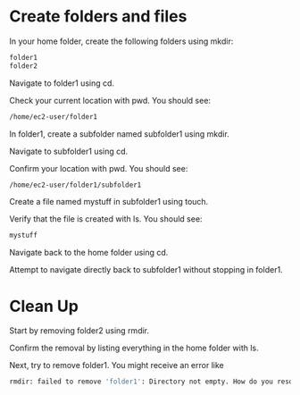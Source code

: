 # Create folders and files
In your home folder, create the following folders using mkdir:

```bash
folder1
folder2
```
Navigate to folder1 using cd.

Check your current location with pwd. You should see:

```bash
/home/ec2-user/folder1
```

In folder1, create a subfolder named subfolder1 using mkdir.

Navigate to subfolder1 using cd. 

Confirm your location with pwd. You should see:

```bash
/home/ec2-user/folder1/subfolder1
```

Create a file named mystuff in subfolder1 using touch. 

Verify that the file is created with ls. You should see:

```bash
mystuff
```

Navigate back to the home folder using cd.

Attempt to navigate directly back to subfolder1 without stopping in folder1.

# Clean Up
Start by removing folder2 using rmdir.

Confirm the removal by listing everything in the home folder with ls.

Next, try to remove folder1. You might receive an error like 
```bash
rmdir: failed to remove 'folder1': Directory not empty. How do you resolve this?
```
